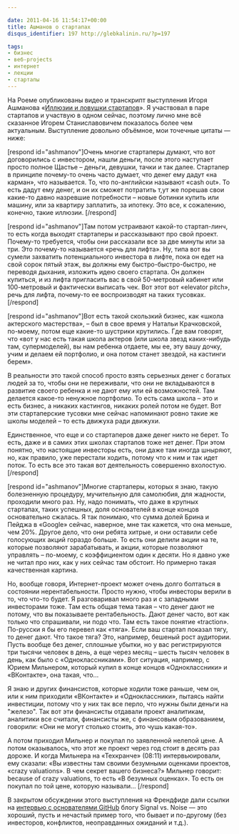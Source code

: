 ```yaml
---

date: 2011-04-16 11:54:17+00:00
title: Ашманов о стартапах
disqus_identifier: 197 http://glebkalinin.ru/?p=197

tags:
- бизнес
- веб-projects
- интернет
- лекции
- стартапы
---
```


На Роеме опубликованы видео и транскрипт выступления Игоря Ашманова «[Иллюзии и ловушки стартапов](http://roem.ru/2011/04/15/ashmanov_iforum_2011/)». Я участвовал в паре стартапов и участвую в одном сейчас, поэтому лично мне всё сказанное Игорем Станиславовичем показалось более чем актуальным. Выступление довольно объёмное, мои точечные цитаты — ниже:

<!-- more -->

[respond id="ashmanov"]Очень многие стартаперы думают, что вот договорились с инвестором, нашли деньги, после этого наступает просто полное Щастье – деньги, девушки, тачки и так далее. Стартапер в принципе почему-то очень часто думает, что денег ему дадут «на карман», что называется. То, что по-английски называют «cash out». То есть дадут ему денег, и он их сможет потратить т,ут же порешав свои какие-то давно назревшие потребности – новые ботинки купить или машину, или за квартиру заплатить, за ипотеку. Это все, к сожалению, конечно, такие иллюзии. [/respond]


[respond id="ashmanov"]Там потом устраивают какой-то стартап-линч, то есть когда выходят стартаперы и рассказывают про свой проект. Почему-то требуется, чтобы они рассказали все за две минуты или за три. Это почему-то называется «речь для лифта». Ну, типа вот вы сумели захватить потенциального инвестора в лифте, пока он едет на свой сорок пятый этаж, вы должны ему быстро-быстро-быстро, не переводя дыхания, изложить идею своего стартапа. Он должен купиться, и из лифта пригласить вас в свой 50-метровый кабинет или 100-метровый и фактически выписать чек. Вот этот вот «elevator pitch», речь для лифта, почему-то ее воспроизводят на таких тусовках. [/respond]

[respond id="ashmanov"]Вот есть такой скользкий бизнес, как «школа актерского мастерства», – был в свое время у Натальи Крачковской, по-моему, потом еще какие-то шустрики крутились. Где вам говорят, что «вот у нас есть такая школа актеров (или школа звезд каких-нибудь там, супермоделей), вы нам ребенка отдаете, мы ее, эту вашу дочку, учим и делаем ей портфолио, и она потом станет звездой, на кастинги берем». 

В реальности это такой способ просто взять серьезных денег с богатых людей за то, чтобы они не переживали, что они не вкладываются в развитие своего ребенка и не дают ему или ей возможностей. Там делается какое-то ненужное портфолио. То есть сама школа – это и есть бизнес, а никаких кастингов, никаких ролей потом не будет. Вот эти стартаперские тусовки мне сейчас напоминают ровно такие же школы моделей  – то есть движуха ради движухи. 

Единственное, что еще и со стартаперов даже денег никто не берет. То есть, даже и в самих этих школах стартапов тоже нет денег. При этом понятно, что настоящие инвесторы есть, они даже там иногда шныряют, но, как правило, уже перестали ходить, потому что к ним и так идет поток. То есть все это  такая вот деятельность совершенно вхолостую. [/respond]


[respond id="ashmanov"]Многие стартаперы, которых я знаю, такую болезненную процедуру, мучительную для самолюбия, для жадности, проходили много раз. Ну, надо понимать, что даже в крупных стартапах, таких успешных, доля основателей в конце концов основательно сжалась. Я так понимаю, что сумма долей Брина и Пейджа в «Google» сейчас, наверное, мне так кажется, что она меньше, чем 20%. Другое дело, что они ребята хитрые, и они оставили себе голосующих акций гораздо больше. То есть они делили акции на те, которые позволяют зарабатывать, и акции, которые позволяют управлять – по-моему, с коэффициентом один к десяти. Но я давно уже не читал про них, как у них сейчас там обстоит. Но примерно такая качественная картина. 



Но, вообще говоря, Интернет-проект может очень долго болтаться в состоянии нерентабельности. Просто нужно, чтобы инвесторы верили в то, что что-то будет. Я разговаривал много раз и с западными инвесторами тоже. Там есть общая тема такая – что денег дают не потому, что вы показываете рентабельность. Дают денег часто, вот как только что спрашивали, ни подо что. Там есть такое понятие «traction». По-русски я бы его перевел как «тяга». Если ваш стартап показал тягу, то денег дают. Что такое тяга? Это, например, бешеный рост аудитории. Пусть вообще без денег, сплошные убытки, но у вас регистрируются три тысячи человек в день, а еще через месяц – шесть тысяч человек в день, как было с «Одноклассниками». Вот ситуация, например, с Юрием Мильнером, который купил в конце концов «Одноклассники» и «ВКонтакте», она такая, что... 


Я знаю и других финансистов, которые ходили тоже раньше, чем он, или к ним приходили «ВКонтакте» и «Одноклассники», пытаясь найти инвестиции, потому что у них так все перло, что нужны были деньги на "железо". Так вот эти финансисты отдавали проект аналитикам, аналитики все считали, финансисты же, с финансовым образованием, говорили: «Они не могут столько стоить, это чушь какая-то». 

А потом приходил Мильнер и покупал по заявленной нелепой цене. А потом оказывалось, что этот же проект через год стоит в десять раз дороже. И когда Мильнера на «Техкранче» (08:11) интервьюировали, ему сказали: «Вы известны там своими безумными оценками проектов, «crazy valuations». В чем секрет вашего бизнеса?» Мильнер говорит: because of crazy valuations, то есть «В безумных оценках». То есть он покупал по той цене, которую называли... [/respond]

В закрытом обсуждении этого выступления на Френдфиде дали ссылки на [интервью с основателями GitHub](http://37signals.com/svn/posts/2486-bootstrapped-profitable-proud-github) блогу Signal vs. Noise — это хороший, пусть и нечастый пример того, что бывает и по-другому (без инвесторов, конфликтов, неоправданных ожиданий и т.д.).

